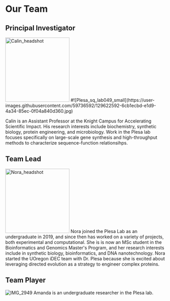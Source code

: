 # Our Team

## Principal Investigator
<img src="https://user-images.githubusercontent.com/59736592/129622592-6cb1ecbd-e1d9-4a34-85ec-0f04a840d360.jpg" alt="Calin_headshot" width="200"/>
#![Plesa_sq_lab049_small](https://user-images.githubusercontent.com/59736592/129622592-6cb1ecbd-e1d9-4a34-85ec-0f04a840d360.jpg)

Calin is an Assistant Professor at the Knight Campus for Accelerating Scientific Impact. His research interests include biochemistry, synthetic biology, protein engineering, and microbiology. Work in the Plesa lab focuses specifically on large-scale gene synthesis and high-throughput methods to characterize sequence-function relationsihps.

## Team Lead
<img width="200" alt="Nora_headshot" src="https://user-images.githubusercontent.com/59736592/128743453-f2cc5542-29c5-43c2-8666-73b0c6041c70.png">
Nora joined the Plesa Lab as an undergraduate in 2019, and since then has worked on a variety of projects, both experimental and computational. She is is now an MSc student in the Bioinformatics and Genomics Master's Program, and her research interests include in synthetic biology, bioinformatics, and DNA nanotechnology. Nora started the UOregon iDEC team with Dr. Plesa because she is excited about leveraging directed evolution as a strategy to engineer complex proteins.

## Team Player
![IMG_2949](https://user-images.githubusercontent.com/59736592/129622674-0bf51e21-569e-4ab1-8bf7-c464a9464055.jpg)
Amanda is an undergraduate researcher in the Plesa lab.





